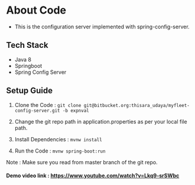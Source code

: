 # About Code #

- This is the configuration server implemented with spring-config-server.

## Tech Stack 

- Java 8
- Springboot
- Spring Config Server

## Setup Guide 

1. Clone the Code : `` git clone git@bitbucket.org:thisara_udaya/myfleet-config-server.git -b expnval ``

2. Change the git repo path in application.properties as per your local file path.

3. Install Dependencies : `` mvnw install ``

4. Run the Code : `` mvnw spring-boot:run ``

Note : Make sure you read from master branch of the git repo.
	
#### Demo video link :  https://www.youtube.com/watch?v=Lkq9-srSWbc